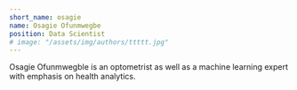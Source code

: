 ```yaml
---
short_name: osagie
name: Osagie Ofunmwegbe
position: Data Scientist
# image: "/assets/img/authors/ttttt.jpg"
---
```


Osagie Ofunmwegble is an optometrist as well as a machine learning expert with emphasis on health analytics.